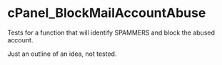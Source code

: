 # cPanel_BlockMailAccountAbuse

Tests for a function that will identify SPAMMERS and block the abused account.

Just an outline of an idea, not tested.
